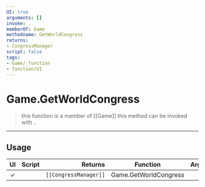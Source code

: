 ```yaml
---
UI: true
arguments: []
invoke: .
memberOf: Game
methodname: GetWorldCongress
returns:
- CongressManager
script: false
tags:
- Game/_function
- function/UI
---
```

# Game.GetWorldCongress
> this function is a member of [[Game]]
> this method can be invoked with `.`
-----
## Usage
|  UI | Script | Returns | Function | Arguments |
|:---:|:------:|-------:|:--------:|:---------|
|✓| |<code>[[CongressManager]]<code/>|Game.GetWorldCongress||
